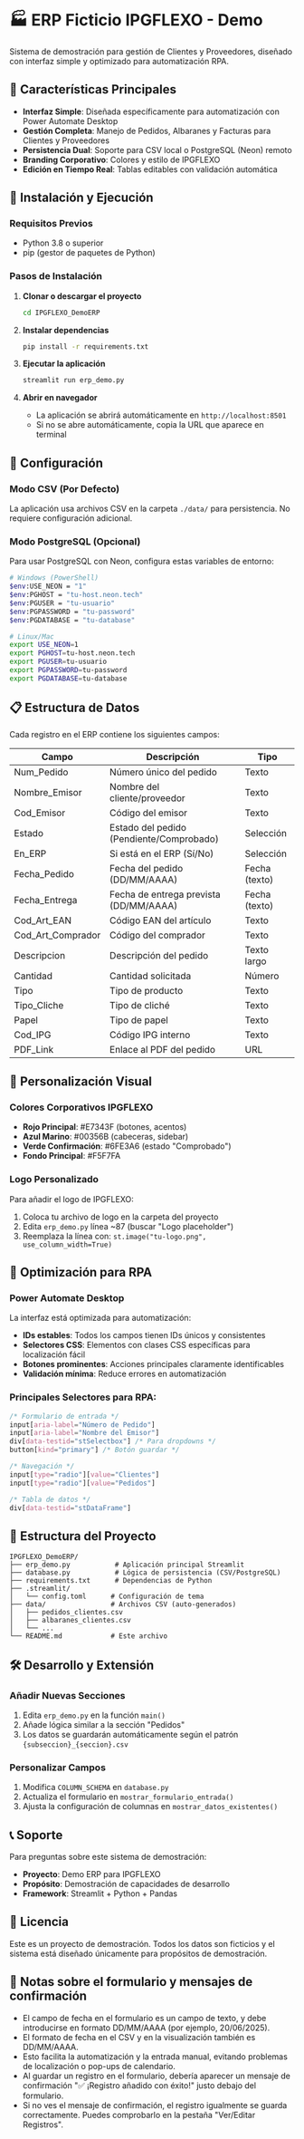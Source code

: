 # 🏭 ERP Ficticio IPGFLEXO - Demo

Sistema de demostración para gestión de Clientes y Proveedores, diseñado con interfaz simple y optimizado para automatización RPA.

## 🎯 Características Principales

- **Interfaz Simple**: Diseñada específicamente para automatización con Power Automate Desktop
- **Gestión Completa**: Manejo de Pedidos, Albaranes y Facturas para Clientes y Proveedores  
- **Persistencia Dual**: Soporte para CSV local o PostgreSQL (Neon) remoto
- **Branding Corporativo**: Colores y estilo de IPGFLEXO
- **Edición en Tiempo Real**: Tablas editables con validación automática

## 🚀 Instalación y Ejecución

### Requisitos Previos
- Python 3.8 o superior
- pip (gestor de paquetes de Python)

### Pasos de Instalación

1. **Clonar o descargar el proyecto**
   ```bash
   cd IPGFLEXO_DemoERP
   ```

2. **Instalar dependencias**
   ```bash
   pip install -r requirements.txt
   ```

3. **Ejecutar la aplicación**
   ```bash
   streamlit run erp_demo.py
   ```

4. **Abrir en navegador**
   - La aplicación se abrirá automáticamente en `http://localhost:8501`
   - Si no se abre automáticamente, copia la URL que aparece en terminal

## 🔧 Configuración

### Modo CSV (Por Defecto)
La aplicación usa archivos CSV en la carpeta `./data/` para persistencia.
No requiere configuración adicional.

### Modo PostgreSQL (Opcional)
Para usar PostgreSQL con Neon, configura estas variables de entorno:

```bash
# Windows (PowerShell)
$env:USE_NEON = "1"
$env:PGHOST = "tu-host.neon.tech"
$env:PGUSER = "tu-usuario"
$env:PGPASSWORD = "tu-password"
$env:PGDATABASE = "tu-database"

# Linux/Mac
export USE_NEON=1
export PGHOST=tu-host.neon.tech
export PGUSER=tu-usuario
export PGPASSWORD=tu-password
export PGDATABASE=tu-database
```

## 📋 Estructura de Datos

Cada registro en el ERP contiene los siguientes campos:

| Campo | Descripción | Tipo |
|-------|-------------|------|
| Num_Pedido | Número único del pedido | Texto |
| Nombre_Emisor | Nombre del cliente/proveedor | Texto |
| Cod_Emisor | Código del emisor | Texto |
| Estado | Estado del pedido (Pendiente/Comprobado) | Selección |
| En_ERP | Si está en el ERP (Sí/No) | Selección |
| Fecha_Pedido | Fecha del pedido (DD/MM/AAAA) | Fecha (texto) |
| Fecha_Entrega | Fecha de entrega prevista (DD/MM/AAAA) | Fecha (texto) |
| Cod_Art_EAN | Código EAN del artículo | Texto |
| Cod_Art_Comprador | Código del comprador | Texto |
| Descripcion | Descripción del pedido | Texto largo |
| Cantidad | Cantidad solicitada | Número |
| Tipo | Tipo de producto | Texto |
| Tipo_Cliche | Tipo de cliché | Texto |
| Papel | Tipo de papel | Texto |
| Cod_IPG | Código IPG interno | Texto |
| PDF_Link | Enlace al PDF del pedido | URL |

## 🎨 Personalización Visual

### Colores Corporativos IPGFLEXO
- **Rojo Principal**: #E7343F (botones, acentos)
- **Azul Marino**: #00356B (cabeceras, sidebar)
- **Verde Confirmación**: #6FE3A6 (estado "Comprobado")
- **Fondo Principal**: #F5F7FA

### Logo Personalizado
Para añadir el logo de IPGFLEXO:
1. Coloca tu archivo de logo en la carpeta del proyecto
2. Edita `erp_demo.py` línea ~87 (buscar "Logo placeholder")
3. Reemplaza la línea con: `st.image("tu-logo.png", use_column_width=True)`

## 🤖 Optimización para RPA

### Power Automate Desktop
La interfaz está optimizada para automatización:

- **IDs estables**: Todos los campos tienen IDs únicos y consistentes
- **Selectores CSS**: Elementos con clases CSS específicas para localización fácil
- **Botones prominentes**: Acciones principales claramente identificables
- **Validación mínima**: Reduce errores en automatización

### Principales Selectores para RPA:

```css
/* Formulario de entrada */
input[aria-label="Número de Pedido"]
input[aria-label="Nombre del Emisor"] 
div[data-testid="stSelectbox"] /* Para dropdowns */
button[kind="primary"] /* Botón guardar */

/* Navegación */
input[type="radio"][value="Clientes"]
input[type="radio"][value="Pedidos"]

/* Tabla de datos */
div[data-testid="stDataFrame"]
```

## 📁 Estructura del Proyecto

```
IPGFLEXO_DemoERP/
├── erp_demo.py           # Aplicación principal Streamlit
├── database.py           # Lógica de persistencia (CSV/PostgreSQL)
├── requirements.txt      # Dependencias de Python
├── .streamlit/
│   └── config.toml      # Configuración de tema
├── data/                # Archivos CSV (auto-generados)
│   ├── pedidos_clientes.csv
│   ├── albaranes_clientes.csv
│   └── ...
└── README.md            # Este archivo
```

## 🛠️ Desarrollo y Extensión

### Añadir Nuevas Secciones
1. Edita `erp_demo.py` en la función `main()`
2. Añade lógica similar a la sección "Pedidos"
3. Los datos se guardarán automáticamente según el patrón `{subseccion}_{seccion}.csv`

### Personalizar Campos
1. Modifica `COLUMN_SCHEMA` en `database.py`
2. Actualiza el formulario en `mostrar_formulario_entrada()`
3. Ajusta la configuración de columnas en `mostrar_datos_existentes()`

## 📞 Soporte

Para preguntas sobre este sistema de demostración:
- **Proyecto**: Demo ERP para IPGFLEXO
- **Propósito**: Demostración de capacidades de desarrollo
- **Framework**: Streamlit + Python + Pandas

## 📝 Licencia

Este es un proyecto de demostración. Todos los datos son ficticios y el sistema está diseñado únicamente para propósitos de demostración.

## 📝 Notas sobre el formulario y mensajes de confirmación

- El campo de fecha en el formulario es un campo de texto, y debe introducirse en formato DD/MM/AAAA (por ejemplo, 20/06/2025).
- El formato de fecha en el CSV y en la visualización también es DD/MM/AAAA.
- Esto facilita la automatización y la entrada manual, evitando problemas de localización o pop-ups de calendario.
- Al guardar un registro en el formulario, debería aparecer un mensaje de confirmación "✅ ¡Registro añadido con éxito!" justo debajo del formulario.
- Si no ves el mensaje de confirmación, el registro igualmente se guarda correctamente. Puedes comprobarlo en la pestaña "Ver/Editar Registros".